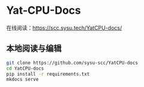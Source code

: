 # Yat-CPU-Docs

在线阅读：<https://scc.sysu.tech/YatCPU-docs/>

## 本地阅读与编辑

```bash
git clone https://github.com/sysu-scc/YatCPU-docs
cd YatCPU-docs
pip install -r requirements.txt
mkdocs serve
```
